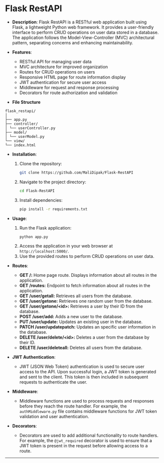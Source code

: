
# Flask RestAPI

- **Description**: Flask RestAPI is a RESTful web application built using Flask, a lightweight Python web framework. It provides a user-friendly interface to perform CRUD operations on user data stored in a database. The application follows the Model-View-Controller (MVC) architectural pattern, separating concerns and enhancing maintainability.

- **Features**:
  - RESTful API for managing user data
  - MVC architecture for improved organization
  - Routes for CRUD operations on users
  - Responsive HTML page for route information display
  - JWT authentication for secure user access
  - Middleware for request and response processing
  - Decorators for route authorization and validation

- **File Structure** 
```
flask_restapi/
│
├── app.py
├── controller/
│ └── userController.py
├── model/
│ └── userModel.py
└── view/
└── index.html
```



- **Installation**:
  1. Clone the repository:
     ```bash
     git clone https://github.com/MaliDipak/Flask-RestAPI
     ```
  2. Navigate to the project directory:
     ```bash
     cd Flask-RestAPI
     ```
  3. Install dependencies:
     ```bash
     pip install -r requirements.txt
     ```

- **Usage**:
  1. Run the Flask application:
     ```bash
     python app.py
     ```
  2. Access the application in your web browser at `http://localhost:5000/`.
  3. Use the provided routes to perform CRUD operations on user data.

- **Routes**:
  - **GET /:** Home page route. Displays information about all routes in the application.
  - **GET /routes:** Endpoint to fetch information about all routes in the application.
  - **GET /user/getall:** Retrieves all users from the database.
  - **GET /user/getone:** Retrieves one random user from the database.
  - **GET /user/getone/&lt;id&gt;:** Retrieves a user by their ID from the database.
  - **POST /user/add:** Adds a new user to the database.
  - **PUT /user/update:** Updates an existing user in the database.
  - **PATCH /user/updatepatch:** Updates an specific user information in the database.
  - **DELETE /user/delete/&lt;id&gt;:** Deletes a user from the database by their ID.
  - **DELETE /user/deleteall:** Deletes all users from the database.

- **JWT Authentication**:
  - JWT (JSON Web Token) authentication is used to secure user access to the API. Upon successful login, a JWT token is generated and sent to the client. This token is then included in subsequent requests to authenticate the user.

- **Middleware**:
  - Middleware functions are used to process requests and responses before they reach the route handler. For example, the `authMiddleware.py` file contains middleware functions for JWT token validation and user authentication.

- **Decorators**:
  - Decorators are used to add additional functionality to route handlers. For example, the `@jwt_required` decorator is used to ensure that a JWT token is present in the request before allowing access to a route.

---

